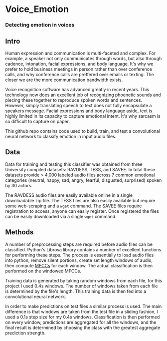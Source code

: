# Voice_Emotion
### Detecting emotion in voices  
  
## Intro  
  
Human expression and communication is multi-faceted and complex. For example, a speaker
not only communicates through words, but also through cadence, intonation, facial
expressions, and body language. It's why we prefer to hold business meetings in person
rather than over conference calls, and why conference calls are preffered over emails or texting.
The closer we are the more communication bandwidth exists.

Voice recognition software has advanced greatly in recent years. This technology 
now does an excellent job of recognizing phoenetic sounds and piecing these together 
to reproduce spoken words and sentences. However, simply translating speech to text does not
fully encapsulate a speakers message. Facial expressions and body language aside, text 
is highly limited in its capacity to capture emotional intent. It's why sarcasm is so
difficult to capture on paper.  
  
This github repo contains code used to build, train, and test a convolutional neural network to
classify emotion in input audio files.  
  
## Data
  
Data for training and testing this classifier was obtained from three University compiled
datasets: RAVDESS, TESS, and SAVEE. In total these datasets provide > 4,000 labeled audio files
across 7 common emotional categories (neutral, happy, sad, angry, fearful, disgusted, surprised)
spoken by 30 actors. 
  
The RAVDESS audio files are easily available online in a single downloadable zip file.
The TESS files are also easily available but require some web-scraping and a `wget`
command. The SAVEE files require registration to access, anyone can easily register. 
Once registered the files can be easily downloaded via a single `wget` command.

## Methods  
  
A number of preprocessing steps are required before audio files can be classified. Python's
Librosa library contains a number of excellent functions for performing these steps. The process
is essentially to load audio files into python, remove silent portions, create set length windows
of audio, then compute [MFCCs](https://en.wikipedia.org/wiki/Mel-frequency_cepstrum) for each window.
The actual classification is then performed on the windowed MFCCs.  
  
Training data is generated by taking random windows from each file, for this project I used 0.4s windows.
The number of windows taken from each file is determined by the file's length. This training data is then
fed into a convolutional neural network.  
  
In order to make predictions on test files a similar process is used. The main difference is that
windows are taken from the test file in a sliding fashion, I used a 0.1s step size for my 0.4s windows.
Classification is then performed on every window, predictions are aggregated for all the windows,
and the final result is determined by choosing the class with the greatest aggregate prediction
strength.
